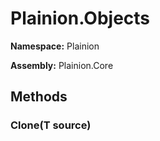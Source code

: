 
# Plainion.Objects

**Namespace:** Plainion

**Assembly:** Plainion.Core


## Methods

###  Clone(T source)
